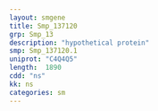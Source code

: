 ```yaml
---
layout: smgene
title: Smp_137120
grp: Smp_13
description: "hypothetical protein"
smp: Smp_137120.1
uniprot: "C4Q4Q5"
length:  1890
cdd: "ns"
kk: ns
categories: sm
---
```

